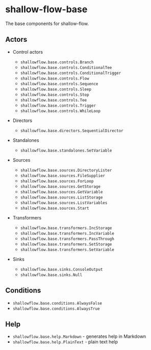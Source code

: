 # shallow-flow-base
The base components for shallow-flow.

## Actors

* Control actors

  * `shallowflow.base.controls.Branch`
  * `shallowflow.base.controls.ConditionalTee`
  * `shallowflow.base.controls.ConditionalTrigger`
  * `shallowflow.base.controls.Flow`
  * `shallowflow.base.controls.Sequence`
  * `shallowflow.base.controls.Sleep`
  * `shallowflow.base.controls.Stop`
  * `shallowflow.base.controls.Tee`
  * `shallowflow.base.controls.Trigger`
  * `shallowflow.base.controls.WhileLoop`
    
* Directors

  * `shallowflow.base.directors.SequentialDirector`

* Standalones

  * `shallowflow.base.standalones.SetVariable`

* Sources

  * `shallowflow.base.sources.DirectoryLister`
  * `shallowflow.base.sources.FileSupplier`
  * `shallowflow.base.sources.ForLoop`
  * `shallowflow.base.sources.GetStorage`
  * `shallowflow.base.sources.GetVariable`
  * `shallowflow.base.sources.ListStorage`
  * `shallowflow.base.sources.ListVariables`
  * `shallowflow.base.sources.Start`
    
* Transformers

  * `shallowflow.base.transformers.IncStorage`
  * `shallowflow.base.transformers.IncVariable`
  * `shallowflow.base.transformers.PassThrough`
  * `shallowflow.base.transformers.SetStorage`
  * `shallowflow.base.transformers.SetVariable`
    
* Sinks

  * `shallowflow.base.sinks.ConsoleOutput`
  * `shallowflow.base.sinks.Null`

## Conditions

* `shallowflow.base.conditions.AlwaysFalse`
* `shallowflow.base.conditions.AlwaysTrue`

## Help

  * `shallowflow.base.help.Markdown` - generates help in Markdown
  * `shallowflow.base.help.PlainText` - plain text help
